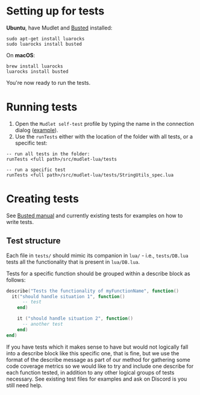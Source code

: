 # Setting up for tests

**Ubuntu**, have Mudlet and [Busted](http://olivinelabs.com/busted/) installed:

	sudo apt-get install luarocks
	sudo luarocks install busted

On **macOS**:

	brew install luarocks
	luarocks install busted

You're now ready to run the tests.

# Running tests

1. Open the `Mudlet self-test` profile by typing the name in the connection dialog ([example](https://wiki.mudlet.org/images/4/4d/Opening_Mudlet_self-test_profile.webm
)).
2. Use the `runTests` either with the location of the folder with all tests, or a specific test:
```
-- run all tests in the folder:
runTests <full path>/src/mudlet-lua/tests

-- run a specific test
runTests <full path>/src/mudlet-lua/tests/StringUtils_spec.lua
```

# Creating tests

See [Busted manual](http://olivinelabs.com/busted/) and currently existing tests for examples on how to write tests.

## Test structure

Each file in `tests/` should mimic its companion in `lua/` - i.e., ``tests/DB.lua`` tests all the functionality that is present in ``lua/DB.lua``.

Tests for a specific function should be grouped within a describe block as follows:

```lua
describe("Tests the functionality of myFunctionName", function() 
  it("should handle situation 1", function()
	  -- test
	end)

	it ("should handle situation 2", function()
	  -- another test
	end)
end)
```

If you have tests which it makes sense to have but would not logically fall into a describe block like this specific one, that is fine, but we use the format of the describe message as part of our method for gathering some code coverage metrics so we would like to try and include one describe for each function tested, in addition to any other logical groups of tests necessary. See existing test files for examples and ask on Discord is you still need help.